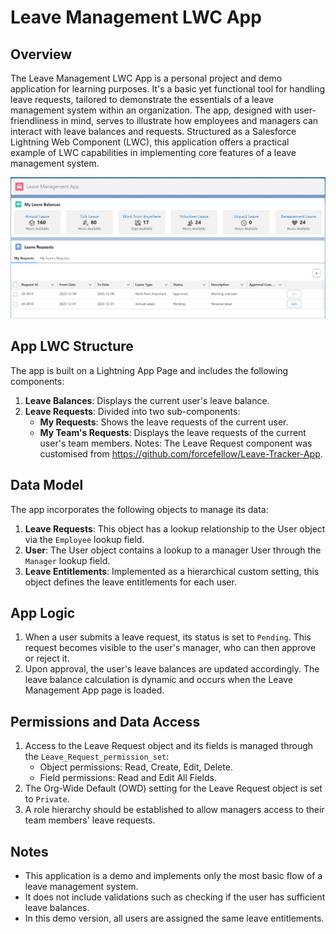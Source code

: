 # Leave Management LWC App

## Overview

The Leave Management LWC App is a personal project and demo application for learning purposes. It's a basic yet functional tool for handling leave requests, tailored to demonstrate the essentials of a leave management system within an organization. The app, designed with user-friendliness in mind, serves to illustrate how employees and managers can interact with leave balances and requests. Structured as a Salesforce Lightning Web Component (LWC), this application offers a practical example of LWC capabilities in implementing core features of a leave management system.

![Leave Management App Screenshot](/images/leave_management.png)

## App LWC Structure

The app is built on a Lightning App Page and includes the following components:

1. **Leave Balances**: Displays the current user's leave balance.
2. **Leave Requests**: Divided into two sub-components:
   - **My Requests**: Shows the leave requests of the current user.
   - **My Team's Requests**: Displays the leave requests of the current user's team members.
Notes: The Leave Request component was customised from https://github.com/forcefellow/Leave-Tracker-App.
## Data Model

The app incorporates the following objects to manage its data:

1. **Leave Requests**: This object has a lookup relationship to the User object via the `Employee` lookup field.
2. **User**: The User object contains a lookup to a manager User through the `Manager` lookup field.
3. **Leave Entitlements**: Implemented as a hierarchical custom setting, this object defines the leave entitlements for each user.

## App Logic

1. When a user submits a leave request, its status is set to `Pending`. This request becomes visible to the user's manager, who can then approve or reject it.
2. Upon approval, the user's leave balances are updated accordingly. The leave balance calculation is dynamic and occurs when the Leave Management App page is loaded.

## Permissions and Data Access

1. Access to the Leave Request object and its fields is managed through the `Leave_Request_permission_set`:
   - Object permissions: Read, Create, Edit, Delete.
   - Field permissions: Read and Edit All Fields.
2. The Org-Wide Default (OWD) setting for the Leave Request object is set to `Private`.
3. A role hierarchy should be established to allow managers access to their team members' leave requests.

## Notes

- This application is a demo and implements only the most basic flow of a leave management system.
- It does not include validations such as checking if the user has sufficient leave balances.
- In this demo version, all users are assigned the same leave entitlements.

